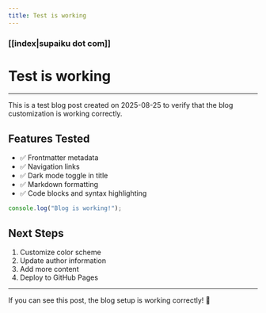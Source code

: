 ```yaml
---
title: Test is working
---
```


### [[index|supaiku dot com]]

<h1 href="" onclick="document.getElementById('darkmode-toggle').click(); return false;">
Test is working
</h1>

---

This is a test blog post created on 2025-08-25 to verify that the blog customization is working correctly.

## Features Tested

- ✅ Frontmatter metadata
- ✅ Navigation links
- ✅ Dark mode toggle in title
- ✅ Markdown formatting
- ✅ Code blocks and syntax highlighting

```javascript
console.log("Blog is working!");
```

## Next Steps

1. Customize color scheme
2. Update author information
3. Add more content
4. Deploy to GitHub Pages

---

If you can see this post, the blog setup is working correctly! 🎉
